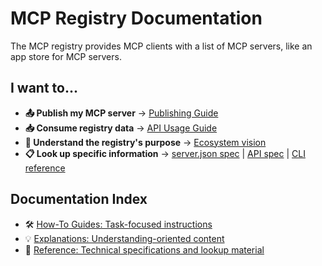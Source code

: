 # MCP Registry Documentation

The MCP registry provides MCP clients with a list of MCP servers, like an app store for MCP servers.

## I want to...

- **📤 Publish my MCP server** → [Publishing Guide](guides/publishing/publish-server.md)
- **📥 Consume registry data** → [API Usage Guide](guides/consuming/use-rest-api.md)
- **🔌 Understand the registry's purpose** → [Ecosystem vision](explanations/ecosystem-vision.md)
- **📋 Look up specific information** → [server.json spec](reference/server-json/generic-server-json.md) | [API spec](reference/api/generic-registry-api.md) | [CLI reference](reference/cli/commands.md)

## Documentation Index

- 🛠️ [How-To Guides: Task-focused instructions](./guides/)
- 💡 [Explanations: Understanding-oriented content](./explanations/)
- 📖 [Reference: Technical specifications and lookup material](./reference/)
